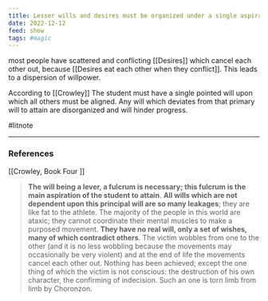 ```yaml
---
title: Lesser wills and desires must be organized under a single aspiration to attain
date: 2022-12-12
feed: show
tags: #magic 
---
```


most people have scattered and conflicting [[Desires]] which cancel each other out, because [[Desires eat each other when they conflict]]. This leads to a dispersion of willpower.

According to [[Crowley]] The student must have a single pointed will upon which all others must be aligned. Any will which deviates from that primary will to attain are disorganized and will hinder progress.

#litnote

___
### References

[[Crowley, Book Four ]]

> **The will being a lever, a fulcrum is necessary; this fulcrum is the main aspiration of the student to attain**. **All wills which are not dependent upon this principal will are so many leakages**; they are like fat to the athlete.
The majority of the people in this world are ataxic; they cannot coordinate their mental muscles to make a purposed movement. **They have no real will, only a set of wishes, many of which contradict others**. The victim wobbles from one to the other (and it is no less wobbling because the movements may occasionally be very violent) and at the end of life the movements cancel each other out. Nothing has been achieved; except the one thing of which the victim is not conscious: the destruction of his own character, the confirming of indecision. Such an one is torn limb from limb by Choronzon.

